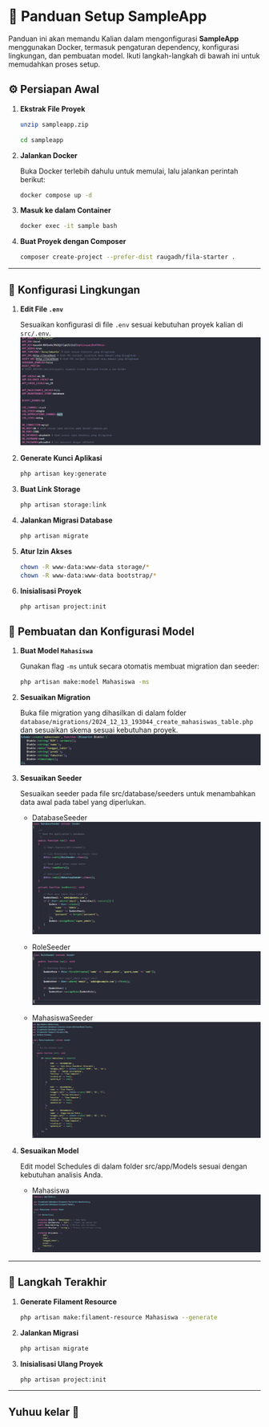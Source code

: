 # 🚀 Panduan Setup **SampleApp**

Panduan ini akan memandu Kalian dalam mengonfigurasi **SampleApp** menggunakan Docker, termasuk pengaturan dependency, konfigurasi lingkungan, dan pembuatan model. Ikuti langkah-langkah di bawah ini untuk memudahkan proses setup.

## ⚙️ Persiapan Awal

1. **Ekstrak File Proyek**  
   ```bash
   unzip sampleapp.zip
   ```

   ```bash
   cd sampleapp
   ```

2. **Jalankan Docker**
   
   Buka Docker terlebih dahulu untuk memulai, lalu jalankan perintah berikut:

   ```bash
   docker compose up -d
   ```

3. **Masuk ke dalam Container**
   ```bash
   docker exec -it sample bash
   ```

4. **Buat Proyek dengan Composer**
   ```bash
   composer create-project --prefer-dist raugadh/fila-starter .
   ```

---

## 🔧 Konfigurasi Lingkungan
1. **Edit File `.env`**
   
   Sesuaikan konfigurasi di file `.env` sesuai kebutuhan proyek kalian di `src/.env`.
   ![env](img/env.png)

2. **Generate Kunci Aplikasi**
   ```bash
   php artisan key:generate
   ```

3. **Buat Link Storage**
   ```bash
   php artisan storage:link
   ```

4. **Jalankan Migrasi Database**
   ```bash
   php artisan migrate
   ```

5. **Atur Izin Akses**
   ```bash
   chown -R www-data:www-data storage/*
   chown -R www-data:www-data bootstrap/*
   ```

6. **Inisialisasi Proyek**
   ```bash
   php artisan project:init
   ```

## 🧩 Pembuatan dan Konfigurasi Model

1. **Buat Model `Mahasiswa`**  
   
   Gunakan flag `-ms` untuk secara otomatis membuat migration dan seeder:

   ```bash
   php artisan make:model Mahasiswa -ms
   ```

2. **Sesuaikan Migration**
   
   Buka file migration yang dihasilkan di dalam folder `database/migrations/2024_12_13_193044_create_mahasiswas_table.php` dan sesuaikan skema sesuai kebutuhan proyek.
   ![table](img/table_mahasiswa.png)

3. **Sesuaikan Seeder**
   
   Sesuaikan seeder pada file src/database/seeders untuk menambahkan data awal pada tabel yang diperlukan.

   - DatabaseSeeder
   ![table](img/databaseSeeder.png)

   - RoleSeeder
   ![table](img/roleSeeder.png)

   - MahasiswaSeeder
   ![table](img/mahasiswaSeeder.png)



4. **Sesuaikan Model**
   
   Edit model Schedules di dalam folder src/app/Models sesuai dengan kebutuhan analisis Anda.
   - Mahasiswa
   ![table](img/modelMahasiswa.png)

---

## 🎉 Langkah Terakhir

1. **Generate Filament Resource**
   ```bash
   php artisan make:filament-resource Mahasiswa --generate
   ```

2. **Jalankan Migrasi**
   ```bash
   php artisan migrate
   ```

3. **Inisialisasi Ulang Proyek**
   ```bash
   php artisan project:init
   ```

---

## Yuhuu kelar 🎉